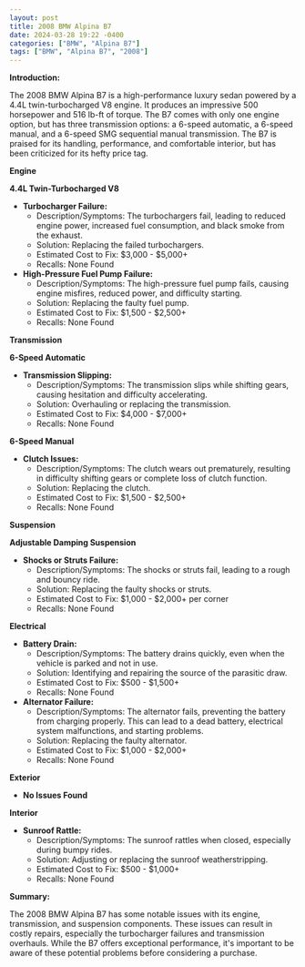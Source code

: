 ```yaml
---
layout: post
title: 2008 BMW Alpina B7
date: 2024-03-28 19:22 -0400
categories: ["BMW", "Alpina B7"]
tags: ["BMW", "Alpina B7", "2008"]
---
```

**Introduction:**

The 2008 BMW Alpina B7 is a high-performance luxury sedan powered by a 4.4L twin-turbocharged V8 engine. It produces an impressive 500 horsepower and 516 lb-ft of torque. The B7 comes with only one engine option, but has three transmission options: a 6-speed automatic, a 6-speed manual, and a 6-speed SMG sequential manual transmission. The B7 is praised for its handling, performance, and comfortable interior, but has been criticized for its hefty price tag.

**Engine**

**4.4L Twin-Turbocharged V8**

* **Turbocharger Failure:**
    * Description/Symptoms: The turbochargers fail, leading to reduced engine power, increased fuel consumption, and black smoke from the exhaust.
    * Solution: Replacing the failed turbochargers.
    * Estimated Cost to Fix: $3,000 - $5,000+
    * Recalls: None Found
* **High-Pressure Fuel Pump Failure:**
    * Description/Symptoms: The high-pressure fuel pump fails, causing engine misfires, reduced power, and difficulty starting.
    * Solution: Replacing the faulty fuel pump.
    * Estimated Cost to Fix: $1,500 - $2,500+
    * Recalls: None Found

**Transmission**

**6-Speed Automatic**

* **Transmission Slipping:**
    * Description/Symptoms: The transmission slips while shifting gears, causing hesitation and difficulty accelerating.
    * Solution: Overhauling or replacing the transmission.
    * Estimated Cost to Fix: $4,000 - $7,000+
    * Recalls: None Found

**6-Speed Manual**

* **Clutch Issues:**
    * Description/Symptoms: The clutch wears out prematurely, resulting in difficulty shifting gears or complete loss of clutch function.
    * Solution: Replacing the clutch.
    * Estimated Cost to Fix: $1,500 - $2,500+
    * Recalls: None Found

**Suspension**

**Adjustable Damping Suspension**

* **Shocks or Struts Failure:**
    * Description/Symptoms: The shocks or struts fail, leading to a rough and bouncy ride.
    * Solution: Replacing the faulty shocks or struts.
    * Estimated Cost to Fix: $1,000 - $2,000+ per corner
    * Recalls: None Found

**Electrical**

* **Battery Drain:**
    * Description/Symptoms: The battery drains quickly, even when the vehicle is parked and not in use.
    * Solution: Identifying and repairing the source of the parasitic draw.
    * Estimated Cost to Fix: $500 - $1,500+
    * Recalls: None Found
* **Alternator Failure:**
    * Description/Symptoms: The alternator fails, preventing the battery from charging properly. This can lead to a dead battery, electrical system malfunctions, and starting problems.
    * Solution: Replacing the faulty alternator.
    * Estimated Cost to Fix: $1,000 - $2,000+
    * Recalls: None Found

**Exterior**

* **No Issues Found**

**Interior**

* **Sunroof Rattle:**
    * Description/Symptoms: The sunroof rattles when closed, especially during bumpy rides.
    * Solution: Adjusting or replacing the sunroof weatherstripping.
    * Estimated Cost to Fix: $500 - $1,000+
    * Recalls: None Found

**Summary:**

The 2008 BMW Alpina B7 has some notable issues with its engine, transmission, and suspension components. These issues can result in costly repairs, especially the turbocharger failures and transmission overhauls. While the B7 offers exceptional performance, it's important to be aware of these potential problems before considering a purchase.
